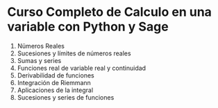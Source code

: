 # Curso Completo de Calculo en una variable con Python y Sage

1. Nümeros Reales
2. Sucesiones y límites de números reales
3. Sumas y series
4. Funciones real de variable real y continuidad
5. Derivabilidad de funciones
6. Integración de Riemmann
7. Aplicaciones de la integral
8. Sucesiones y series de funciones
